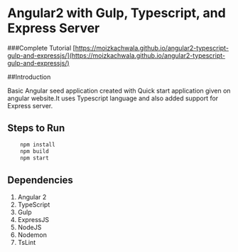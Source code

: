 # Angular2 with Gulp, Typescript, and Express Server

###Complete Tutorial [https://moizkachwala.github.io/angular2-typescript-gulp-and-expressjs/](https://moizkachwala.github.io/angular2-typescript-gulp-and-expressjs/)

##Introduction

Basic Angular seed application created with Quick start application given on angular website.It uses Typescript language and also added support for Express server.

## Steps to Run
```sh
    npm install
    npm build
    npm start
```

## Dependencies

1. Angular 2
2. TypeScript
3. Gulp
4. ExpressJS
5. NodeJS
6. Nodemon
7. TsLint


